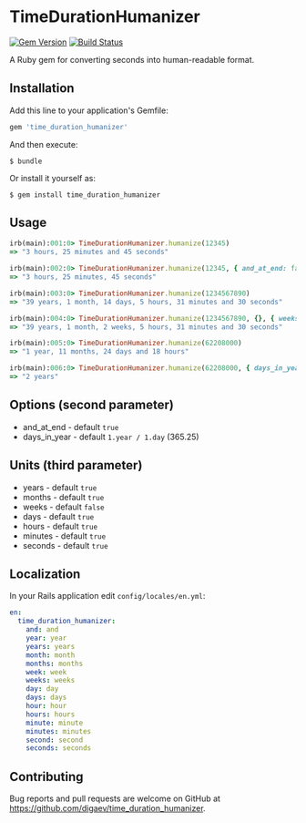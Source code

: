 # TimeDurationHumanizer

[![Gem Version](https://badge.fury.io/rb/time_duration_humanizer.svg)](https://badge.fury.io/rb/time_duration_humanizer) [![Build Status](https://travis-ci.org/digaev/time_duration_humanizer.svg)](https://travis-ci.org/digaev/time_duration_humanizer)

A Ruby gem for converting seconds into human-readable format.

## Installation

Add this line to your application's Gemfile:

```ruby
gem 'time_duration_humanizer'
```

And then execute:

    $ bundle

Or install it yourself as:

    $ gem install time_duration_humanizer

## Usage

```ruby
irb(main):001:0> TimeDurationHumanizer.humanize(12345)
=> "3 hours, 25 minutes and 45 seconds"

irb(main):002:0> TimeDurationHumanizer.humanize(12345, { and_at_end: false })
=> "3 hours, 25 minutes, 45 seconds"

irb(main):003:0> TimeDurationHumanizer.humanize(1234567890)
=> "39 years, 1 month, 14 days, 5 hours, 31 minutes and 30 seconds"

irb(main):004:0> TimeDurationHumanizer.humanize(1234567890, {}, { weeks: true })
=> "39 years, 1 month, 2 weeks, 5 hours, 31 minutes and 30 seconds"

irb(main):005:0> TimeDurationHumanizer.humanize(62208000)
=> "1 year, 11 months, 24 days and 18 hours"

irb(main):006:0> TimeDurationHumanizer.humanize(62208000, { days_in_year: 360 })
=> "2 years"
```

## Options (second parameter)

* and_at_end - default `true`
* days_in_year - default `1.year / 1.day` (365.25)

## Units (third parameter)

* years - default `true`
* months - default `true`
* weeks - default `false`
* days - default `true`
* hours - default `true`
* minutes - default `true`
* seconds - default `true`

## Localization

In your Rails application edit `config/locales/en.yml`:

```yml
en:
  time_duration_humanizer:
    and: and
    year: year
    years: years
    month: month
    months: months
    week: week
    weeks: weeks
    day: day
    days: days
    hour: hour
    hours: hours
    minute: minute
    minutes: minutes
    second: second
    seconds: seconds
```

## Contributing

Bug reports and pull requests are welcome on GitHub at https://github.com/digaev/time_duration_humanizer.
